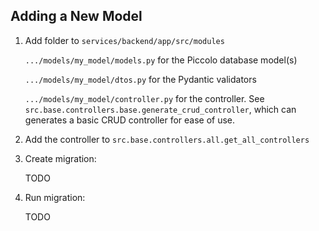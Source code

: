 ## Adding a New Model

1. Add folder to ```services/backend/app/src/modules```

    `.../models/my_model/models.py`         for the Piccolo database model(s)

    `.../models/my_model/dtos.py`           for the Pydantic validators

    `.../models/my_model/controller.py`     for the controller. See `src.base.controllers.base.generate_crud_controller`, which can generates a basic CRUD controller for ease of use.

2. Add the controller to `src.base.controllers.all.get_all_controllers`

3. Create migration:

    TODO

4. Run migration:

    TODO
